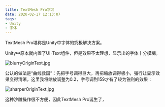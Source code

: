 ```yaml
---
title: TextMesh Pro学习
date: 2020-02-17 12:13:07
tags:
- Unity
- 字体
---
```

TextMesh Pro堪称是Unity中字体的究极解决方案。

Unity中原本就内置了UI-Text组件，但是效果不太理想，显示出的字体十分模糊。

![blurryOriginText.jpg](https://i.loli.net/2020/02/17/AgXQhHJ9CUlykEs.jpg)

公认的做法是“曲线救国”：先把字号调得巨大，再把缩放调得极小，强行让显示效果变得清晰。这里我将缩放调整为0.2，字号调到159才有了较为锐利的效果：

![sharperOriginText.jpg](https://i.loli.net/2020/02/17/5hdfeoBDHNJvjUI.jpg)

这种沙雕操作很不方便，因此TextMesh Pro诞生了，